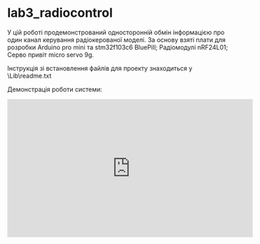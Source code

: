# lab3_radiocontrol
У цій роботі продемонстрований односторонній обмін інформацією про один канал керування радіокерованої моделі.
За основу взяті плати для розробки Arduino pro mini та stm32f103c6 BluePill;
Радіомодулі nRF24L01;
Серво привіт micro servo 9g.

Інструкція зі встановлення файлів для проекту знаходиться у \Lib\readme.txt

Демонстрація роботи системи:
<iframe width="560" height="315" src="https://www.youtube.com/embed/VCkSOyQbLjc" title="YouTube video player" frameborder="0" allow="accelerometer; autoplay; clipboard-write; encrypted-media; gyroscope; picture-in-picture" allowfullscreen></iframe>
